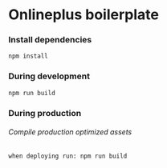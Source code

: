 # Onlineplus boilerplate

### Install dependencies 
`npm install`

### During development
`npm run build`

### During production
###### Compile production optimized assets
`when deploying run: npm run build`
